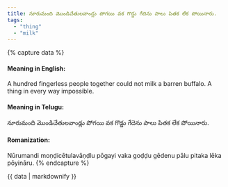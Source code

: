 ```yaml
---
title: నూరుమంది మొండిచేతులవాండ్లు పోగయి వక గొడ్డు గేదెను పాలు పితక లేక పోయినారు.
tags:
  - "thing"
  - "milk"
---
```


{% capture data %}
#### Meaning in English:
A hundred fingerless people together could not milk a barren buffalo.
A thing in every way impossible.

#### Meaning in Telugu:
నూరుమంది మొండిచేతులవాండ్లు పోగయి వక గొడ్డు గేదెను పాలు పితక లేక పోయినారు.

#### Romanization:
Nūrumandi moṇḍicētulavāṇḍlu pōgayi vaka goḍḍu gēdenu pālu pitaka lēka pōyināru.
{% endcapture %}

{{ data | markdownify }}

